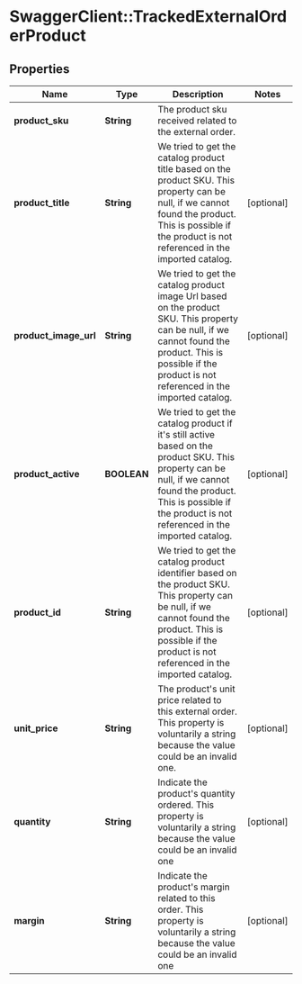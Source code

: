 # SwaggerClient::TrackedExternalOrderProduct

## Properties
Name | Type | Description | Notes
------------ | ------------- | ------------- | -------------
**product_sku** | **String** | The product sku received related to the external order. | 
**product_title** | **String** | We tried to get the catalog product title based on the product SKU. This property can be null, if we cannot found the product. This is possible if the product is not referenced in the imported catalog. | [optional] 
**product_image_url** | **String** | We tried to get the catalog product image Url based on the product SKU. This property can be null, if we cannot found the product. This is possible if the product is not referenced in the imported catalog. | [optional] 
**product_active** | **BOOLEAN** | We tried to get the catalog product if it&#39;s still active based on the product SKU. This property can be null, if we cannot found the product. This is possible if the product is not referenced in the imported catalog. | [optional] 
**product_id** | **String** | We tried to get the catalog product identifier based on the product SKU. This property can be null, if we cannot found the product. This is possible if the product is not referenced in the imported catalog. | [optional] 
**unit_price** | **String** | The product&#39;s unit price related to this external order. This property is voluntarily a string because the value could be an invalid one. | [optional] 
**quantity** | **String** | Indicate the product&#39;s quantity ordered. This property is voluntarily a string because the value could be an invalid one | [optional] 
**margin** | **String** | Indicate the product&#39;s margin related to this order. This property is voluntarily a string because the value could be an invalid one | [optional] 


